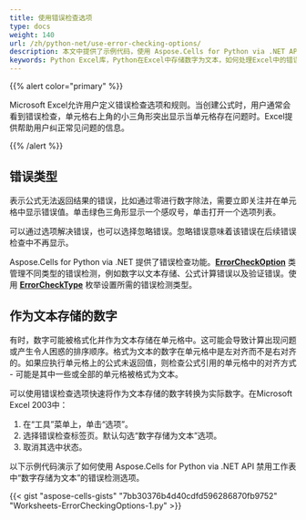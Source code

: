 ```yaml
---
title: 使用错误检查选项
type: docs
weight: 140
url: /zh/python-net/use-error-checking-options/
description: 本文中提供了示例代码，使用 Aspose.Cells for Python via .NET API 编程方式检测Excel工作表中的错误，例如将数字作为文本存储。
keywords: Python Excel库，Python在Excel中存储数字为文本，如何处理Excel中的错误检查选项。
---
```


{{% alert color="primary" %}}

Microsoft Excel允许用户定义错误检查选项和规则。当创建公式时，用户通常会看到错误检查，单元格右上角的小三角形突出显示当单元格存在问题时。Excel提供帮助用户纠正常见问题的信息。

{{% /alert %}}

## **错误类型**

表示公式无法返回结果的错误，比如通过零进行数字除法，需要立即关注并在单元格中显示错误值。单击绿色三角形显示一个感叹号，单击打开一个选项列表。

可以通过选项解决错误，也可以选择忽略错误。忽略错误意味着该错误在后续错误检查中不再显示。

Aspose.Cells for Python via .NET 提供了错误检查功能。[**ErrorCheckOption**](https://reference.aspose.com/cells/python-net/aspose.cells/errorcheckoption) 类管理不同类型的错误检测，例如数字以文本存储、公式计算错误以及验证错误。使用 [**ErrorCheckType**](https://reference.aspose.com/cells/python-net/aspose.cells/errorchecktype) 枚举设置所需的错误检测类型。

## **作为文本存储的数字**

有时，数字可能被格式化并作为文本存储在单元格中。这可能会导致计算出现问题或产生令人困惑的排序顺序。格式为文本的数字在单元格中是左对齐而不是右对齐的。如果应执行单元格上的公式未返回值，则检查公式引用的单元格中的对齐方式 - 可能是其中一些或全部的单元格被格式为文本。

可以使用错误检查选项快速将作为文本存储的数字转换为实际数字。在Microsoft Excel 2003中：

1. 在“工具”菜单上，单击“选项”。
1. 选择错误检查标签页。默认勾选“数字存储为文本”选项。
1. 取消其选中状态。

以下示例代码演示了如何使用 Aspose.Cells for Python via .NET API 禁用工作表中“数字存储为文本”的错误检测选项。

{{< gist "aspose-cells-gists" "7bb30376b4d40cdfd596286870fb9752" "Worksheets-ErrorCheckingOptions-1.py" >}}
